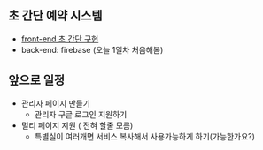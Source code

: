 ## 초 간단 예약 시스템
- [front-end 초 간단 구현](https://makereal.tldraw.com/)
- back-end: firebase (오늘 1일차 처음해봄)

## 앞으로 일정
- 관리자 페이지 만들기
  - 관리자 구글 로그인 지원하기
- 멀티 페이지 지원 ( 전혀 할줄 모름)
  - 특별실이 여러개면 서비스 복사해서 사용가능하게 하기(가능한가요?)
